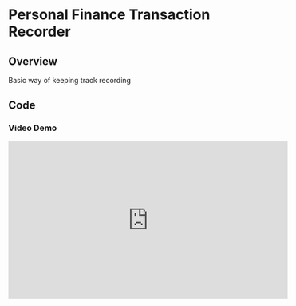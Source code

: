 # Personal Finance Transaction Recorder

## Overview
Basic way of keeping track recording
## Code

### Video Demo
<iframe width="560" height="315" src="https://www.youtube.com/embed/_nqhU69WjOo?si=8McE_HwCGzjND3DU" title="YouTube video player" frameborder="0" allow="accelerometer; autoplay; clipboard-write; encrypted-media; gyroscope; picture-in-picture; web-share" referrerpolicy="strict-origin-when-cross-origin" allowfullscreen></iframe>
